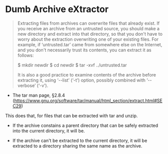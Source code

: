 Dumb Archive eXtractor
======================
> Extracting files from archives can overwrite files that already exist. If you receive an archive from an untrusted source, you should make a new directory and extract into that directory, so that you don't have to worry about the extraction overwriting one of your existing files. For example, if ‘untrusted.tar’ came from somewhere else on the Internet, and you don't necessarily trust its contents, you can extract it as follows:
>
>    $ mkdir newdir
>    $ cd newdir
>    $ tar -xvf ../untrusted.tar
>
> It is also a good practice to examine contents of the archive before extracting it, using ‘--list’ (‘-t’) option, possibly combined with ‘--verbose’ (‘-v’).

- The tar man page, §2.8.4 (https://www.gnu.org/software/tar/manual/html_section/extract.html#SEC29)

This does that, for files that can be extracted with tar and unzip.

* If the archive constains a parent directory that can be safely extracted into
the current directory, it will be.

* If the archive can't be extracted to the current directory, it will be extracted
to a directory sharing the same name as the archive.
